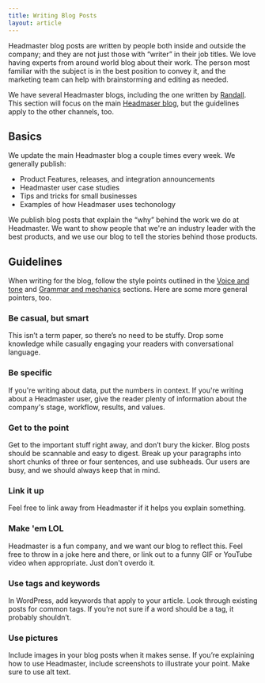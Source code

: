 ```yaml
---
title: Writing Blog Posts
layout: article
---
```


Headmaster blog posts are written by people both inside and outside the company; and they are not just those with “writer” in their job titles. We love having experts from around world blog about their work. The person most familiar with the subject is in the best position to convey it, and the marketing team can help with brainstorming and editing as needed.

We have several Headmaster blogs, including the one written by [Randall](randall.headmaster.io). This section will focus on the main [Headmaser blog](http://headmaster.com/blog), but the guidelines apply to the other channels, too.

## Basics

We update the main Headmaster blog a couple times every week. We generally publish:

* Product Features, releases, and integration announcements
* Headmaster user case studies
* Tips and tricks for small businesses
* Examples of how Headmaser uses techonology

We publish blog posts that explain the “why” behind the work we do at Headmaster. We want to show people that we're an industry leader with the best products, and we use our blog to tell the stories behind those products.

## Guidelines

When writing for the blog, follow the style points outlined in the [Voice and tone](/02-voice-and-tone.html.md) and [Grammar and mechanics](/04-grammar-and-mechanics.html.md) sections. Here are some more general pointers, too.

### Be casual, but smart

This isn’t a term paper, so there’s no need to be stuffy. Drop some knowledge while casually engaging your readers with conversational language.

### Be specific

If you're writing about data, put the numbers in context. If you're writing about a Headmaster user, give the reader plenty of information about the company's stage, workflow, results, and values.

### Get to the point

Get to the important stuff right away, and don’t bury the kicker. Blog posts should be scannable and easy to digest. Break up your paragraphs into short chunks of three or four sentences, and use subheads. Our users are busy, and we should always keep that in mind.

### Link it up

Feel free to link away from Headmaster if it helps you explain something.

### Make 'em LOL

Headmaster is a fun company, and we want our blog to reflect this. Feel free to throw in a joke here and there, or link out to a funny GIF or YouTube video when appropriate. Just don't overdo it.

### Use tags and keywords

In WordPress, add keywords that apply to your article. Look through existing posts for common tags. If you’re not sure if a word should be a tag, it probably shouldn’t.

### Use pictures

Include images in your blog posts when it makes sense. If you’re explaining how to use Headmaster, include screenshots to illustrate your point. Make sure to use alt text.

